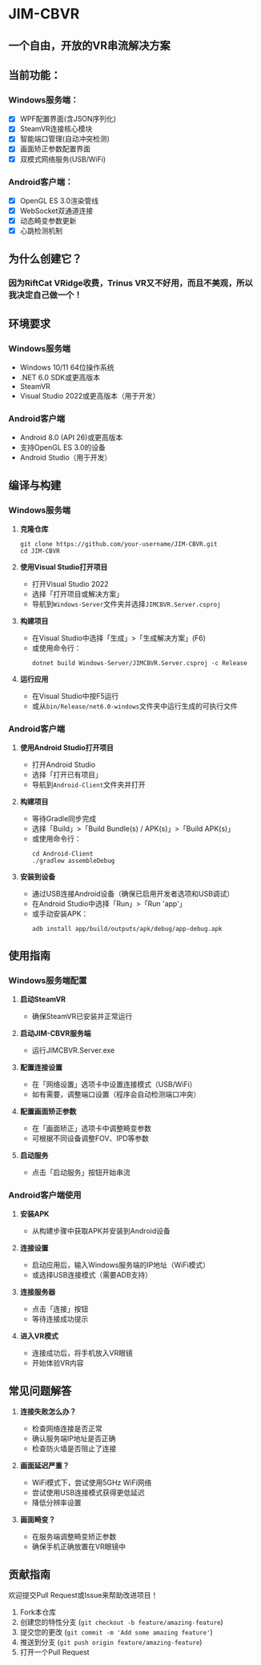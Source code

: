# JIM-CBVR

## 一个自由，开放的VR串流解决方案

## 当前功能：

### Windows服务端：
 - [x] WPF配置界面(含JSON序列化)
 - [x] SteamVR连接核心模块
 - [x] 智能端口管理(自动冲突检测)
 - [x] 画面矫正参数配置界面
 - [x] 双模式网络服务(USB/WiFi)

### Android客户端：
 - [x] OpenGL ES 3.0渲染管线
 - [x] WebSocket双通道连接
 - [x] 动态畸变参数更新
 - [x] 心跳检测机制

## 为什么创建它？

### 因为RiftCat VRidge收费，Trinus VR又不好用，而且不美观，所以我决定自己做一个！

## 环境要求

### Windows服务端
- Windows 10/11 64位操作系统
- .NET 6.0 SDK或更高版本
- SteamVR
- Visual Studio 2022或更高版本（用于开发）

### Android客户端
- Android 8.0 (API 26)或更高版本
- 支持OpenGL ES 3.0的设备
- Android Studio（用于开发）

## 编译与构建

### Windows服务端

1. **克隆仓库**
   ```
   git clone https://github.com/your-username/JIM-CBVR.git
   cd JIM-CBVR
   ```

2. **使用Visual Studio打开项目**
   - 打开Visual Studio 2022
   - 选择「打开项目或解决方案」
   - 导航到`Windows-Server`文件夹并选择`JIMCBVR.Server.csproj`

3. **构建项目**
   - 在Visual Studio中选择「生成」>「生成解决方案」(F6)
   - 或使用命令行：
     ```
     dotnet build Windows-Server/JIMCBVR.Server.csproj -c Release
     ```

4. **运行应用**
   - 在Visual Studio中按F5运行
   - 或从`bin/Release/net6.0-windows`文件夹中运行生成的可执行文件

### Android客户端

1. **使用Android Studio打开项目**
   - 打开Android Studio
   - 选择「打开已有项目」
   - 导航到`Android-Client`文件夹并打开

2. **构建项目**
   - 等待Gradle同步完成
   - 选择「Build」>「Build Bundle(s) / APK(s)」>「Build APK(s)」
   - 或使用命令行：
     ```
     cd Android-Client
     ./gradlew assembleDebug
     ```

3. **安装到设备**
   - 通过USB连接Android设备（确保已启用开发者选项和USB调试）
   - 在Android Studio中选择「Run」>「Run 'app'」
   - 或手动安装APK：
     ```
     adb install app/build/outputs/apk/debug/app-debug.apk
     ```

## 使用指南

### Windows服务端配置

1. **启动SteamVR**
   - 确保SteamVR已安装并正常运行

2. **启动JIM-CBVR服务端**
   - 运行JIMCBVR.Server.exe

3. **配置连接设置**
   - 在「网络设置」选项卡中设置连接模式（USB/WiFi）
   - 如有需要，调整端口设置（程序会自动检测端口冲突）

4. **配置画面矫正参数**
   - 在「画面矫正」选项卡中调整畸变参数
   - 可根据不同设备调整FOV、IPD等参数

5. **启动服务**
   - 点击「启动服务」按钮开始串流

### Android客户端使用

1. **安装APK**
   - 从构建步骤中获取APK并安装到Android设备

2. **连接设置**
   - 启动应用后，输入Windows服务端的IP地址（WiFi模式）
   - 或选择USB连接模式（需要ADB支持）

3. **连接服务器**
   - 点击「连接」按钮
   - 等待连接成功提示

4. **进入VR模式**
   - 连接成功后，将手机放入VR眼镜
   - 开始体验VR内容

## 常见问题解答

1. **连接失败怎么办？**
   - 检查网络连接是否正常
   - 确认服务端IP地址是否正确
   - 检查防火墙是否阻止了连接

2. **画面延迟严重？**
   - WiFi模式下，尝试使用5GHz WiFi网络
   - 尝试使用USB连接模式获得更低延迟
   - 降低分辨率设置

3. **画面畸变？**
   - 在服务端调整畸变矫正参数
   - 确保手机正确放置在VR眼镜中

## 贡献指南

欢迎提交Pull Request或Issue来帮助改进项目！

1. Fork本仓库
2. 创建您的特性分支 (`git checkout -b feature/amazing-feature`)
3. 提交您的更改 (`git commit -m 'Add some amazing feature'`)
4. 推送到分支 (`git push origin feature/amazing-feature`)
5. 打开一个Pull Request
